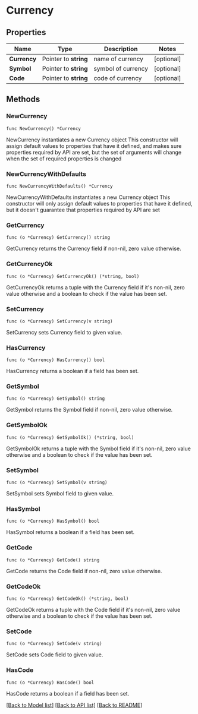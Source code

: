 # Currency

## Properties

Name | Type | Description | Notes
------------ | ------------- | ------------- | -------------
**Currency** | Pointer to **string** | name of currency | [optional] 
**Symbol** | Pointer to **string** | symbol of currency | [optional] 
**Code** | Pointer to **string** | code of currency | [optional] 

## Methods

### NewCurrency

`func NewCurrency() *Currency`

NewCurrency instantiates a new Currency object
This constructor will assign default values to properties that have it defined,
and makes sure properties required by API are set, but the set of arguments
will change when the set of required properties is changed

### NewCurrencyWithDefaults

`func NewCurrencyWithDefaults() *Currency`

NewCurrencyWithDefaults instantiates a new Currency object
This constructor will only assign default values to properties that have it defined,
but it doesn't guarantee that properties required by API are set

### GetCurrency

`func (o *Currency) GetCurrency() string`

GetCurrency returns the Currency field if non-nil, zero value otherwise.

### GetCurrencyOk

`func (o *Currency) GetCurrencyOk() (*string, bool)`

GetCurrencyOk returns a tuple with the Currency field if it's non-nil, zero value otherwise
and a boolean to check if the value has been set.

### SetCurrency

`func (o *Currency) SetCurrency(v string)`

SetCurrency sets Currency field to given value.

### HasCurrency

`func (o *Currency) HasCurrency() bool`

HasCurrency returns a boolean if a field has been set.

### GetSymbol

`func (o *Currency) GetSymbol() string`

GetSymbol returns the Symbol field if non-nil, zero value otherwise.

### GetSymbolOk

`func (o *Currency) GetSymbolOk() (*string, bool)`

GetSymbolOk returns a tuple with the Symbol field if it's non-nil, zero value otherwise
and a boolean to check if the value has been set.

### SetSymbol

`func (o *Currency) SetSymbol(v string)`

SetSymbol sets Symbol field to given value.

### HasSymbol

`func (o *Currency) HasSymbol() bool`

HasSymbol returns a boolean if a field has been set.

### GetCode

`func (o *Currency) GetCode() string`

GetCode returns the Code field if non-nil, zero value otherwise.

### GetCodeOk

`func (o *Currency) GetCodeOk() (*string, bool)`

GetCodeOk returns a tuple with the Code field if it's non-nil, zero value otherwise
and a boolean to check if the value has been set.

### SetCode

`func (o *Currency) SetCode(v string)`

SetCode sets Code field to given value.

### HasCode

`func (o *Currency) HasCode() bool`

HasCode returns a boolean if a field has been set.


[[Back to Model list]](../README.md#documentation-for-models) [[Back to API list]](../README.md#documentation-for-api-endpoints) [[Back to README]](../README.md)


